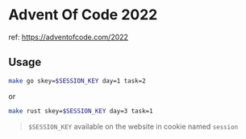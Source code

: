 # Advent Of Code 2022
ref: https://adventofcode.com/2022

## Usage
```sh
make go skey=$SESSION_KEY day=1 task=2 
```
or
```sh
make rust skey=$SESSION_KEY day=3 task=1 
```
> `$SESSION_KEY` available on the website in cookie named `session`
